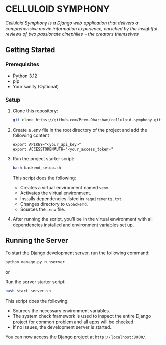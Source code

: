# CELLULOID SYMPHONY

*Celluloid Symphony is a Django web application that delivers a comprehensive movie information experience, enriched by the insightful reviews of two passionate cinephiles – the creators themselves*

## Getting Started

### Prerequisites

- Python 3.12
- pip
- Your sanity (Optional)

### Setup

1. Clone this repository:

   ```bash
   git clone https://github.com/Prem-Dharshan/celluloid-symphony.git
   ```

2. Create a .env file in the root directory of the project and add the following content

    ```dotenv
   export APIKEY="<your_api_key>"
   export ACCESSTOKENAUTH="<your_access_token>"
   ```

3. Run the project starter script:

   ```bash
   bash backend_setup.sh
   ```

   This script does the following:

   - Creates a virtual environment named `venv`.
   - Activates the virtual environment.
   - Installs dependencies listed in `requirements.txt`.
   - Changes directory to `CSbackend`.
   - Sources the `.env` file.

4. After running the script, you'll be in the virtual environment with all dependencies installed and environment variables set up.

## Running the Server

To start the Django development server, run the following command:

```bash
python manage.py runserver
```
or 

Run the server starter script:
   ```bash
   bash start_server.sh
   ```
This script does the following:

   - Sources the necessary environment variables.
   - The system check framework is used to inspect the entire Django project for common problem and all apps will be checked.
   - If no issues, the development server is started.

You can now access the Django project at `http://localhost:8000/`.
